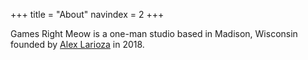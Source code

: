+++
title = "About"
navindex = 2
+++

Games Right Meow<sup class="fas fa-trademark fa-xs"></sup> is a one-man studio based in Madison, Wisconsin founded by [Alex Larioza](http://www.alexlarioza.com) in 2018.
